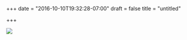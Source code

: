+++
date = "2016-10-10T19:32:28-07:00"
draft = false
title = "untitled"

+++

![](https://d17enza3bfujl8.cloudfront.net/20161009_01_05.jpg)
